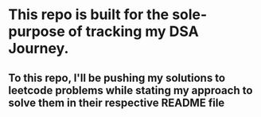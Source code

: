# This repo is built for the sole-purpose of tracking my DSA Journey.

## To this repo, I'll be pushing my solutions to leetcode problems while stating my approach to solve them in their respective README file
